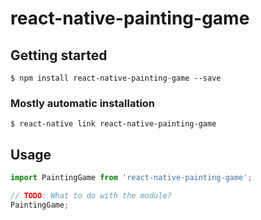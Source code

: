 # react-native-painting-game

## Getting started

`$ npm install react-native-painting-game --save`

### Mostly automatic installation

`$ react-native link react-native-painting-game`

## Usage
```javascript
import PaintingGame from 'react-native-painting-game';

// TODO: What to do with the module?
PaintingGame;
```

